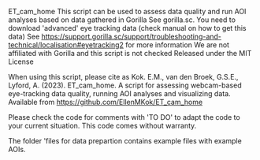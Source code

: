 ET_cam_home
This script can be used to assess data quality and run AOI analyses based on data gathered in Gorilla
See gorilla.sc.
You need to download 'advanced' eye tracking data (check manual on how to get this data)
See https://support.gorilla.sc/support/troubleshooting-and-technical/localisation#eyetracking2 for more information
We are not affiliated with Gorilla and this script is not checked
Released under the MIT License 

When using this script, please cite as
Kok. E.M., van den Broek, G.S.E., Lyford, A. (2023). ET_cam_home. A script for assessing webcam-based eye-tracking data quality, 
running AOI analyses and visualizing data. Available from https://github.com/EllenMKok/ET_cam_home


Please check the code for comments with 'TO DO' to adapt the code to your current situation.
This code comes without warranty.

The folder 'files for data prepartion contains example files with example AOIs.
